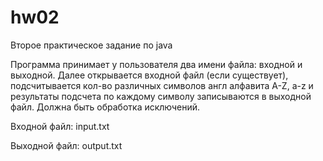 # hw02

Второе практическое задание по java

Программа принимает у пользователя два имени файла: входной и выходной. Далее открывается входной файл (если существует), подсчитывается кол-во различных символов англ алфавита A-Z, a-z и результаты подсчета по каждому символу записываются в выходной файл. Должна быть обработка исключений.

Входной файл: input.txt 

Выходной файл: output.txt
